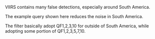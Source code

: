 
VIIRS contains many false detections, especially around South America.

The example query shown here reduces the noise in South America.

The filter basically adopt QF1,2,3,10 for outside of South America, while adopting some portion of QF1,2,3,5,7,10.
